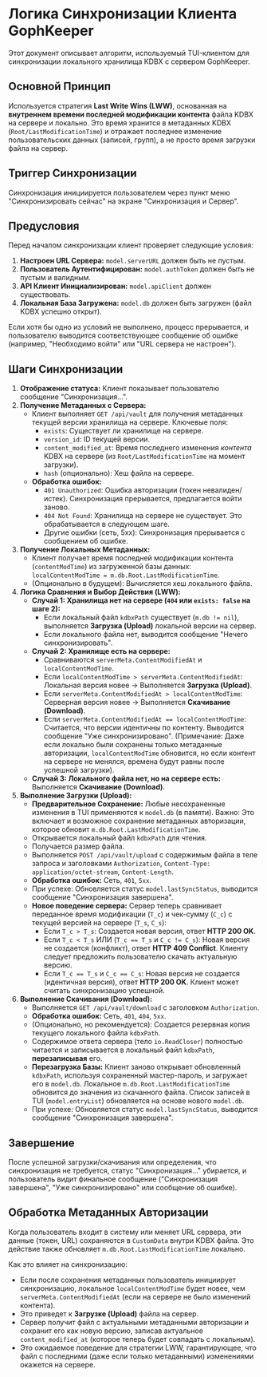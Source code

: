# Логика Синхронизации Клиента GophKeeper

Этот документ описывает алгоритм, используемый TUI-клиентом для синхронизации локального хранилища KDBX с сервером GophKeeper.

## Основной Принцип

Используется стратегия **Last Write Wins (LWW)**, основанная на **внутреннем времени последней модификации контента** файла KDBX на сервере и локально. Это время хранится в метаданных KDBX (`Root/LastModificationTime`) и отражает последнее изменение пользовательских данных (записей, групп), а не просто время загрузки файла на сервер.

## Триггер Синхронизации

Синхронизация инициируется пользователем через пункт меню "Синхронизировать сейчас" на экране "Синхронизация и Сервер".

## Предусловия

Перед началом синхронизации клиент проверяет следующие условия:

1. **Настроен URL Сервера:** `model.serverURL` должен быть не пустым.
2. **Пользователь Аутентифицирован:** `model.authToken` должен быть не пустым и валидным.
3. **API Клиент Инициализирован:** `model.apiClient` должен существовать.
4. **Локальная База Загружена:** `model.db` должен быть загружен (файл KDBX успешно открыт).

Если хотя бы одно из условий не выполнено, процесс прерывается, и пользователю выводится соответствующее сообщение об ошибке (например, "Необходимо войти" или "URL сервера не настроен").

## Шаги Синхронизации

1. **Отображение статуса:** Клиент показывает пользователю сообщение "Синхронизация...".
2. **Получение Метаданных с Сервера:**
    * Клиент выполняет `GET /api/vault` для получения метаданных текущей версии хранилища на сервере. Ключевые поля:
        * `exists`: Существует ли хранилище на сервере.
        * `version_id`: ID текущей версии.
        * `content_modified_at`: Время последнего изменения *контента* KDBX на сервере (из `Root/LastModificationTime` на момент загрузки).
        * `hash` (опционально): Хеш файла на сервере.
    * **Обработка ошибок:**
        * `401 Unauthorized`: Ошибка авторизации (токен невалиден/истек). Синхронизация прерывается, предлагается войти заново.
        * `404 Not Found`: Хранилища на сервере не существует. Это обрабатывается в следующем шаге.
        * Другие ошибки (сеть, 5xx): Синхронизация прерывается с сообщением об ошибке.
3. **Получение Локальных Метаданных:**
    * Клиент получает время последней модификации контента (`contentModTime`) из загруженной базы данных: `localContentModTime = m.db.Root.LastModificationTime`.
    * (Опционально в будущем): Вычисляется хеш локального файла.
4. **Логика Сравнения и Выбор Действия (LWW):**
    * **Случай 1: Хранилища нет на сервере (`404` или `exists: false` на шаге 2):**
        * Если локальный файл `kdbxPath` существует (`m.db != nil`), выполняется **Загрузка (Upload)** локальной версии на сервер.
        * Если локального файла нет, выводится сообщение "Нечего синхронизировать".
    * **Случай 2: Хранилище есть на сервере:**
        * Сравниваются `serverMeta.ContentModifiedAt` и `localContentModTime`.
        * Если `localContentModTime > serverMeta.ContentModifiedAt`: Локальная версия новее -> Выполняется **Загрузка (Upload)**.
        * Если `serverMeta.ContentModifiedAt > localContentModTime`: Серверная версия новее -> Выполняется **Скачивание (Download)**.
        * Если `serverMeta.ContentModifiedAt == localContentModTime`: Считается, что версии идентичны по контенту. Выводится сообщение "Уже синхронизировано". (Примечание: Даже если локально были сохранены только метаданные авторизации, `localContentModTime` обновится, но если контент на сервере не менялся, времена будут равны после успешной загрузки).
    * **Случай 3: Локального файла нет, но на сервере есть:** Выполняется **Скачивание (Download)**.
5. **Выполнение Загрузки (Upload):**
    * **Предварительное Сохранение:** Любые несохраненные изменения в TUI применяются к `model.db` (в памяти). Важно: Это включает и возможное сохранение метаданных авторизации, которое обновит `m.db.Root.LastModificationTime`.
    * Открывается локальный файл `kdbxPath` для чтения.
    * Получается размер файла.
    * Выполняется `POST /api/vault/upload` с содержимым файла в теле запроса и заголовками `Authorization`, `Content-Type: application/octet-stream`, `Content-Length`.
    * **Обработка ошибок:** Сеть, `401`, `5xx`.
    * При успехе: Обновляется статус `model.lastSyncStatus`, выводится сообщение "Синхронизация завершена".
    * **Новое поведение сервера:** Сервер теперь сравнивает переданное время модификации (`T_c`) и чек-сумму (`C_c`) с текущей версией на сервере (`T_s`, `C_s`):
      * Если `T_c > T_s`: Создается новая версия, ответ **HTTP 200 OK**.
      * Если `T_c < T_s` ИЛИ (`T_c == T_s` и `C_c != C_s`): Новая версия не создается (конфликт), ответ **HTTP 409 Conflict**. Клиенту следует предложить пользователю скачать актуальную версию.
      * Если `T_c == T_s` и `C_c == C_s`: Новая версия не создается (идентичная версия), ответ **HTTP 200 OK**. Клиент может считать синхронизацию успешной.
6. **Выполнение Скачивания (Download):**
    * Выполняется `GET /api/vault/download` с заголовком `Authorization`.
    * **Обработка ошибок:** Сеть, `401`, `404`, `5xx`.
    * (Опционально, но рекомендуется): Создается резервная копия текущего локального файла `kdbxPath`.
    * Содержимое ответа сервера (тело `io.ReadCloser`) полностью читается и записывается в локальный файл `kdbxPath`, **перезаписывая** его.
    * **Перезагрузка Базы:** Клиент заново открывает обновленный `kdbxPath`, используя сохраненный мастер-пароль, и загружает его в `model.db`. Локальное `m.db.Root.LastModificationTime` обновится до значения из скачанного файла. Список записей в TUI (`model.entryList`) обновляется на основе нового `model.db`.
    * При успехе: Обновляется статус `model.lastSyncStatus`, выводится сообщение "Синхронизация завершена".

## Завершение

После успешной загрузки/скачивания или определения, что синхронизация не требуется, статус "Синхронизация..." убирается, и пользователь видит финальное сообщение ("Синхронизация завершена", "Уже синхронизировано" или сообщение об ошибке). 

## Обработка Метаданных Авторизации

Когда пользователь входит в систему или меняет URL сервера, эти данные (токен, URL) сохраняются в `CustomData` внутри KDBX файла. Это действие также обновляет `m.db.Root.LastModificationTime` локально.

Как это влияет на синхронизацию:
- Если после сохранения метаданных пользователь инициирует синхронизацию, локальное `localContentModTime` будет новее, чем `serverMeta.ContentModifiedAt` (если на сервере не было изменений контента).
- Это приведет к **Загрузке (Upload)** файла на сервер.
- Сервер получит файл с актуальными метаданными авторизации и сохранит его как новую версию, записав актуальное `content_modified_at` (которое теперь будет совпадать с локальным).
- Это ожидаемое поведение для стратегии LWW, гарантирующее, что файл с последними (даже если только метаданными) изменениями окажется на сервере. 